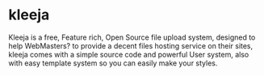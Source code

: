 kleeja
======

Kleeja is a free, Feature rich, Open Source file upload system, designed to help WebMasters? to provide a decent files hosting service on their sites, kleeja comes with a simple source code and powerful User system, also with easy template system so you can easily make your styles.
